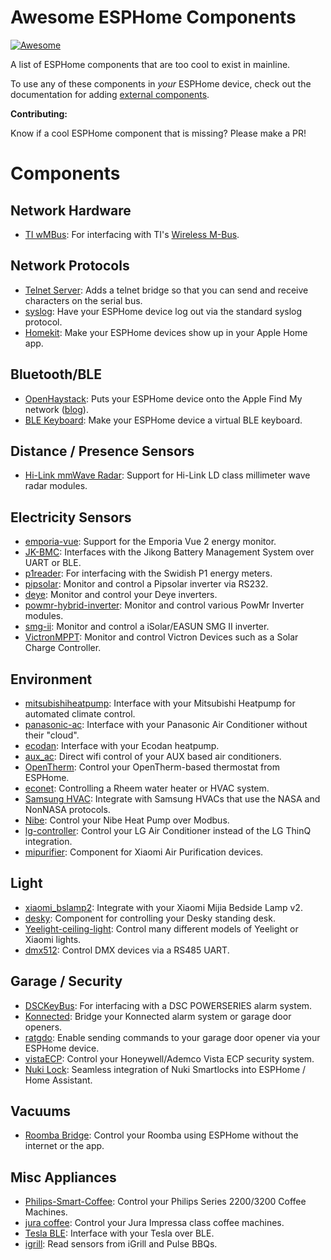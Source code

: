 # Awesome ESPHome Components

[![Awesome](https://cdn.rawgit.com/sindresorhus/awesome/d7305f38d29fed78fa85652e3a63e154dd8e8829/media/badge.svg)](https://github.com/sindresorhus/awesome)

A list of ESPHome components that are too cool to exist in mainline.

To use any of these components in _your_ ESPHome device, check out the documentation for adding [external components](https://esphome.io/components/external_components#git).

**Contributing:**

Know if a cool ESPHome component that is missing?
Please make a PR!

# Components

## Network Hardware

* [TI wMBus](https://github.com/SzczepanLeon/esphome-components): For interfacing with TI's [Wireless M-Bus](https://www.ti.com/tool/WMBUS).

## Network Protocols

* [Telnet Server](https://github.com/RoboMagus/esphome-telnet-server): Adds a telnet bridge so that you can send and receive characters on the serial bus.
* [syslog](https://github.com/TheStaticTurtle/esphome_syslog): Have your ESPHome device log out via the standard syslog protocol.
* [Homekit](https://github.com/rednblkx/HAP-ESPHome): Make your ESPHome devices show up in your Apple Home app.

## Bluetooth/BLE

* [OpenHaystack](https://github.com/barrenechea/esphome-config-files/tree/main/components/openhaystack): Puts your ESPHome device onto the Apple Find My network ([blog](https://www.barrenechea.cl/en/projects/openhaystack-esphome/)).
* [BLE Keyboard](https://github.com/dmamontov/esphome-blekeyboard): Make your ESPHome device a virtual BLE keyboard.

## Distance / Presence Sensors

* [Hi-Link mmWave Radar](https://github.com/patrick3399/Hi-Link_mmWave_Radar_ESPHome): Support for Hi-Link LD class millimeter wave radar modules.

## Electricity Sensors

* [emporia-vue](https://github.com/emporia-vue-local/esphome): Support for the Emporia Vue 2 energy monitor.
* [JK-BMC](https://github.com/syssi/esphome-jk-bms): Interfaces with the Jikong Battery Management System over UART or BLE.
* [p1reader](https://github.com/psvanstrom/esphome-p1reader): For interfacing with the Swidish P1 energy meters.
* [pipsolar](https://github.com/syssi/esphome-pipsolar): Monitor and control a Pipsolar inverter via RS232.
* [deye](https://github.com/klatremis/esphome-for-deye): Monitor and control your Deye inverters.
* [powmr-hybrid-inverter](https://github.com/odya/esphome-powmr-hybrid-inverter): Monitor and control various PowMr Inverter modules.
* [smg-ii](https://github.com/syssi/esphome-smg-ii): Monitor and control a iSolar/EASUN SMG II inverter.
* [VictronMPPT](https://github.com/KinDR007/VictronMPPT-ESPHOME): Monitor and control Victron Devices such as a Solar Charge Controller.

## Environment

* [mitsubishiheatpump](https://github.com/geoffdavis/esphome-mitsubishiheatpump): Interface with your Mitsubishi Heatpump for automated climate control.
* [panasonic-ac](https://github.com/DomiStyle/esphome-panasonic-ac): Interface with your Panasonic Air Conditioner without their "cloud".
* [ecodan](https://github.com/gekkekoe/esphome-ecodan-hp): Interface with your Ecodan heatpump.
* [aux_ac](https://github.com/GrKoR/esphome_aux_ac_component): Direct wifi control of your AUX based air conditioners.
* [OpenTherm](https://github.com/arthurrump/esphome-opentherm): Control your OpenTherm-based thermostat from ESPHome.
* [econet](https://github.com/esphome-econet/esphome-econet):  Controlling a Rheem water heater or HVAC system.
* [Samsung HVAC](https://github.com/omerfaruk-aran/esphome_samsung_hvac_bus): Integrate with Samsung HVACs that use the NASA and NonNASA protocols.
* [Nibe](https://github.com/elupus/esphome-nibe): Control your Nibe Heat Pump over Modbus.
* [lg-controller](https://github.com/JanM321/esphome-lg-controller): Control your LG Air Conditioner instead of the LG ThinQ integration.
* [mipurifier](https://github.com/jaromeyer/mipurifier-esphome): Component for Xiaomi Air Purification devices.

## Light

* [xiaomi_bslamp2](https://github.com/mmakaay/esphome-xiaomi_bslamp2): Integrate with your Xiaomi Mijia Bedside Lamp v2.
* [desky](https://github.com/ssieb/esphome_components/tree/master/components/desky): Component for controlling your Desky standing desk.
* [Yeelight-ceiling-light](https://github.com/syssi/esphome-yeelight-ceiling-light): Control many different models of Yeelight or Xiaomi lights.
* [dmx512](https://github.com/andyboeh/esphome-dmx512): Control DMX devices via a RS485 UART.

## Garage / Security

* [DSCKeyBus](https://github.com/Dilbert66/esphome-dsckeybus): For interfacing with a DSC POWERSERIES alarm system.
* [Konnected](https://github.com/konnected-io/konnected-esphome): Bridge your Konnected alarm system or garage door openers.
* [ratgdo](https://github.com/ratgdo/esphome-ratgdo): Enable sending commands to your garage door opener via your ESPHome device.
* [vistaECP](https://github.com/Dilbert66/esphome-vistaECP): Control your Honeywell/Ademco Vista ECP security system.
* [Nuki Lock](https://github.com/uriyacovy/ESPHome_nuki_lock): Seamless integration of Nuki Smartlocks into ESPHome / Home Assistant.

## Vacuums

* [Roomba Bridge](https://github.com/solarkennedy/roomba-bridge-esphome): Control your Roomba using ESPHome without the internet or the app.

## Misc Appliances

* [Philips-Smart-Coffee](https://github.com/TillFleisch/ESPHome-Philips-Smart-Coffee): Control your Philips Series 2200/3200 Coffee Machines.
* [jura coffee](https://github.com/ryanalden/esphome-jura-component): Control your Jura Impressa class coffee machines.
* [Tesla BLE](https://github.com/yoziru/esphome-tesla-ble): Interface with your Tesla over BLE.
* [igrill](https://github.com/bendikwa/esphome-igrill): Read sensors from iGrill and Pulse BBQs.
